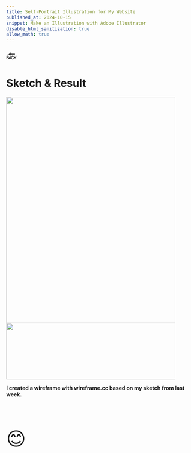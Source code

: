 ```yaml
---
title: Self-Portrait Illustration for My Website
published_at: 2024-10-15
snippet: Make an Illustration with Adobe Illustrator
disable_html_sanitization: true
allow_math: true
---
```



<a href="https://julienoh000-dms1-blog-83.deno.dev/" style="text-decoration: none; color: black;"><span style="font-size: 30px;">🔙</span></a>


# Sketch & Result

<img src="skfa.png" width="450" height="600">
<img src="refa.png" width="450" height="150">

<br>

**I created a wireframe with wireframe.cc based on my sketch from last week.**

<br>
<br>
<br>


<span style="font-size: 50px;">😊</span>
